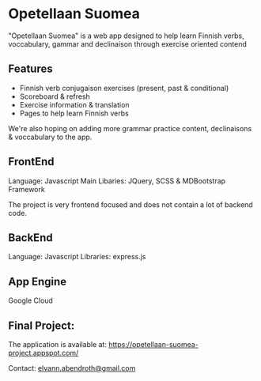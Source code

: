 # Opetellaan Suomea
"Opetellaan Suomea" is a web app designed to help learn Finnish verbs, voccabulary, gammar and declinaison through exercise oriented contend

## Features
- Finnish verb conjugaison exercises (present, past & conditional)
- Scoreboard & refresh
- Exercise information & translation
- Pages to help learn Finnish verbs

We're also hoping on adding more grammar practice content, declinaisons & voccabulary to the app.

## FrontEnd
Language: Javascript
Main Libaries: JQuery, SCSS & MDBootstrap Framework

The project is very frontend focused and does not contain a lot of backend code.

## BackEnd
Language: Javascript
Libraries: express.js

## App Engine
Google Cloud


## Final Project:
The application is available at: https://opetellaan-suomea-project.appspot.com/

Contact: elvann.abendroth@gmail.com

